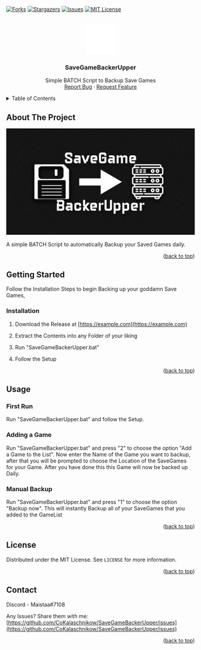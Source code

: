 <div id="top"></div>
<!--
*** Thanks for checking out the Best-README-Template. If you have a suggestion
*** that would make this better, please fork the repo and create a pull request
*** or simply open an issue with the tag "enhancement".
*** Don't forget to give the project a star!
*** Thanks again! Now go create something AMAZING! :D
-->



<!-- PROJECT SHIELDS -->
<!--
*** I'm using markdown "reference style" links for readability.
*** Reference links are enclosed in brackets [ ] instead of parentheses ( ).
*** See the bottom of this document for the declaration of the reference variables
*** for contributors-url, forks-url, etc. This is an optional, concise syntax you may use.
*** https://www.markdownguide.org/basic-syntax/#reference-style-links
-->
[![Forks][forks-shield]][forks-url]
[![Stargazers][stars-shield]][stars-url]
[![Issues][issues-shield]][issues-url]
[![MIT License][license-shield]][license-url]



<!-- PROJECT LOGO -->
<br />
<div align="center">
  <a href="https://github.com/CoKalaschnikow/SaveGameBackerUpper">
    <img src="images/logo.png" alt="Logo" width="80" height="80">
  </a>

<h3 align="center">SaveGameBackerUpper</h3>

  <p align="center">
    Simple BATCH Script to Backup Save Games
    <br />
    <a href="https://github.com/CoKalaschnikow/SaveGameBackerUpper/issues">Report Bug</a>
    ·
    <a href="https://github.com/CoKalaschnikow/SaveGameBackerUpper/issues">Request Feature</a>
  </p>
</div>



<!-- TABLE OF CONTENTS -->
<details>
  <summary>Table of Contents</summary>
  <ol>
    <li>
      <a href="#about-the-project">About The Project</a>
    </li>
    <li>
      <a href="#getting-started">Getting Started</a>
      <ul>
        <li><a href="#installation">Installation</a></li>
      </ul>
    </li>
    <li><a href="#usage">Usage</a></li>
    <li><a href="#license">License</a></li>
    <li><a href="#contact">Contact</a></li>
  </ol>
</details>



<!-- ABOUT THE PROJECT -->
## About The Project

[![Product Name Screen Shot][product-screenshot]](https://example.com)

A simple BATCH Script to automatically Backup your Saved Games daily.

<p align="right">(<a href="#top">back to top</a>)</p>






<!-- GETTING STARTED -->
## Getting Started

Follow the Installation Steps to begin Backing up your goddamn Save Games,


### Installation

1. Download the Release at [https://example.com](https://example.com)

2. Extract the Contents into any Folder of your liking

3. Run "SaveGameBackerUpper.bat"

4. Follow the Setup


<p align="right">(<a href="#top">back to top</a>)</p>



<!-- USAGE EXAMPLES -->
## Usage

### First Run
Run "SaveGameBackerUpper.bat" and follow the Setup.

### Adding a Game

Run "SaveGameBackerUpper.bat"  and press "2" to choose the option "Add a Game to the List".
Now enter the Name of the Game you want to backup, after that you will be prompted to choose the Location of the SaveGames for your Game.
After you have done this this Game will now be backed up Daily.

### Manual Backup

Run "SaveGameBackerUpper.bat"  and press "1" to choose the option "Backup now".
This will instantly Backup all of your SaveGames that you added to the GameList


<p align="right">(<a href="#top">back to top</a>)</p>



<!-- LICENSE -->
## License

Distributed under the MIT License. See `LICENSE` for more information.

<p align="right">(<a href="#top">back to top</a>)</p>



<!-- CONTACT -->
## Contact

Discord - Maistaa#7108

Any Issues? Share them with me: [https://github.com/CoKalaschnikow/SaveGameBackerUpper/issues](https://github.com/CoKalaschnikow/SaveGameBackerUpper/issues)

<p align="right">(<a href="#top">back to top</a>)</p>





<!-- MARKDOWN LINKS & IMAGES -->
<!-- https://www.markdownguide.org/basic-syntax/#reference-style-links -->
[forks-shield]: https://img.shields.io/github/forks/CoKalaschnikow/SaveGameBackerUpper.svg?style=for-the-badge
[forks-url]: https://github.com/CoKalaschnikow/SaveGameBackerUpper/network/members
[stars-shield]: https://img.shields.io/github/stars/CoKalaschnikow/SaveGameBackerUpper.svg?style=for-the-badge
[stars-url]: https://github.com/CoKalaschnikow/SaveGameBackerUpper/stargazers
[issues-shield]: https://img.shields.io/github/issues/CoKalaschnikow/SaveGameBackerUpper.svg?style=for-the-badge
[issues-url]: https://github.com/CoKalaschnikow/SaveGameBackerUpper/issues
[license-shield]: https://img.shields.io/github/license/CoKalaschnikow/SaveGameBackerUpper.svg?style=for-the-badge
[license-url]: https://github.com/CoKalaschnikow/SaveGameBackerUpper/blob/master/LICENSE.txt
[linkedin-shield]: https://img.shields.io/badge/-LinkedIn-black.svg?style=for-the-badge&logo=linkedin&colorB=555
[linkedin-url]: https://linkedin.com/in/linkedin_username
[product-screenshot]: images/screenshot.png
